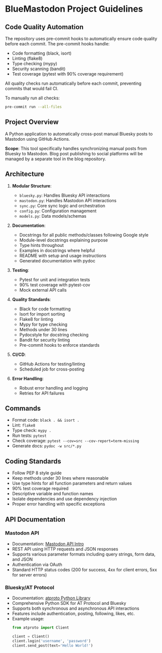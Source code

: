 # BlueMastodon Project Guidelines

## Code Quality Automation

The repository uses pre-commit hooks to automatically ensure code quality before each commit.
The pre-commit hooks handle:

- Code formatting (black, isort)
- Linting (flake8)
- Type checking (mypy)
- Security scanning (bandit)
- Test coverage (pytest with 90% coverage requirement)

All quality checks run automatically before each commit, preventing commits that would fail CI.

To manually run all checks:
```bash
pre-commit run --all-files
```

## Project Overview
A Python application to automatically cross-post manual Bluesky posts to
Mastodon using GitHub Actions.

**Scope**: This tool specifically handles synchronizing manual posts from
Bluesky to Mastodon. Blog post publishing to social platforms will be
managed by a separate tool in the blog repository.

## Architecture
1. **Modular Structure**:
   - `bluesky.py`: Handles Bluesky API interactions
   - `mastodon.py`: Handles Mastodon API interactions
   - `sync.py`: Core sync logic and orchestration
   - `config.py`: Configuration management
   - `models.py`: Data models/schemas

2. **Documentation**:
   - Docstrings for all public methods/classes following Google style
   - Module-level docstrings explaining purpose
   - Type hints throughout
   - Examples in docstrings where helpful
   - README with setup and usage instructions
   - Generated documentation with pydoc

3. **Testing**:
   - Pytest for unit and integration tests
   - 90% test coverage with pytest-cov
   - Mock external API calls

4. **Quality Standards**:
   - Black for code formatting
   - Isort for import sorting
   - Flake8 for linting
   - Mypy for type checking
   - Methods under 30 lines
   - Pydocstyle for docstring checking
   - Bandit for security linting
   - Pre-commit hooks to enforce standards

5. **CI/CD**:
   - GitHub Actions for testing/linting
   - Scheduled job for cross-posting

6. **Error Handling**:
   - Robust error handling and logging
   - Retries for API failures

## Commands
- Format code: `black . && isort .`
- Lint: `flake8`
- Type check: `mypy .`
- Run tests: `pytest`
- Check coverage: `pytest --cov=src --cov-report=term-missing`
- Generate docs: `pydoc -w src/*.py`

## Coding Standards
- Follow PEP 8 style guide
- Keep methods under 30 lines where reasonable
- Use type hints for all function parameters and return values
- 90% test coverage required
- Descriptive variable and function names
- Isolate dependencies and use dependency injection
- Proper error handling with specific exceptions

## API Documentation

### Mastodon API
- Documentation: [Mastodon API Intro](https://docs.joinmastodon.org/client/intro/)
- REST API using HTTP requests and JSON responses
- Supports various parameter formats including query strings, form data, and JSON
- Authentication via OAuth
- Standard HTTP status codes (200 for success, 4xx for client errors, 5xx for server errors)

### Bluesky/AT Protocol
- Documentation: [atproto Python Library](https://atproto.blue/en/latest/)
- Comprehensive Python SDK for AT Protocol and Bluesky
- Supports both synchronous and asynchronous API interactions
- Features include authentication, posting, following, likes, etc.
- Example usage:
  ```python
  from atproto import Client

  client = Client()
  client.login('username', 'password')
  client.send_post(text='Hello World!')
  ```
